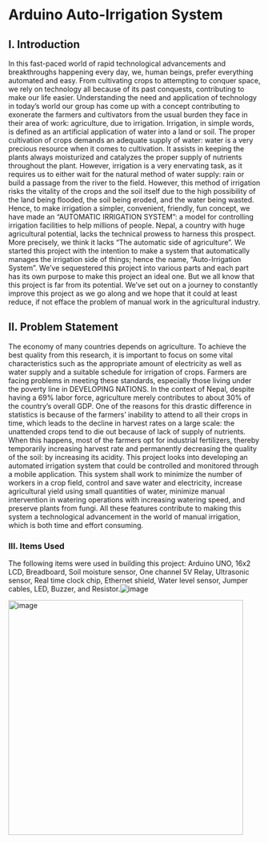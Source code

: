 # Arduino Auto-Irrigation System

## I. Introduction

In this fast-paced world of rapid technological advancements and breakthroughs happening every day, we, human beings, prefer everything automated and easy. From cultivating crops to attempting to conquer space, we rely on technology all because of its past conquests, contributing to make our life easier.
Understanding the need and application of technology in today’s world our group has come up with a concept contributing to exonerate the farmers and cultivators from the usual burden they face in their area of work: agriculture, due to irrigation.  Irrigation, in simple words, is defined as an artificial application of water into a land or soil. The proper cultivation of crops demands an adequate supply of water: water is a very precious resource when it comes to cultivation. It assists in keeping the plants always moisturized and catalyzes the proper supply of nutrients throughout the plant. However, irrigation is a very enervating task, as it requires us to either wait for the natural method of water supply: rain or build a passage from the river to the field. However, this method of irrigation risks the vitality of the crops and the soil itself due to the high possibility of the land being flooded, the soil being eroded, and the water being wasted. Hence, to make irrigation a simpler, convenient, friendly, fun concept, we have made an “AUTOMATIC IRRIGATION SYSTEM”: a model for controlling irrigation facilities to help millions of people.
Nepal, a country with huge agricultural potential, lacks the technical prowess to harness this prospect. More precisely, we think it lacks “The automatic side of agriculture”. We started this project with the intention to make a system that automatically manages the irrigation side of things; hence the name, “Auto-Irrigation System”. We’ve sequestered this project into various parts and each part has its own purpose to make this project an ideal one. But we all know that this project is far from its potential. We’ve set out on a journey to constantly improve this project as we go along and we hope that it could at least reduce, if not efface the problem of manual work in the agricultural industry.

## II. Problem Statement

The economy of many countries depends on agriculture. To achieve the best quality from this research, it is important to focus on some vital characteristics such as the appropriate amount of electricity as well as water supply and a suitable schedule for irrigation of crops. Farmers are facing problems in meeting these standards, especially those living under the poverty line in DEVELOPING NATIONS.
In the context of Nepal, despite having a 69% labor force, agriculture merely contributes to about 30% of the country’s overall GDP. One of the reasons for this drastic difference in statistics is because of the farmers’ inability to attend to all their crops in time, which leads to the decline in harvest rates on a large scale: the unattended crops tend to die out because of lack of supply of nutrients. When this happens, most of the farmers opt for industrial fertilizers, thereby temporarily increasing harvest rate and permanently decreasing the quality of the soil: by increasing its acidity. 
This project looks into developing an automated irrigation system that could be controlled and monitored through a mobile application. This system shall work to minimize the number of workers in a crop field, control and save water and electricity, increase agricultural yield using small quantities of water, minimize manual intervention in watering operations with increasing watering speed, and preserve plants from fungi. All these features contribute to making this system a technological advancement in the world of manual irrigation, which is both time and effort consuming. 

### III. Items Used

The following items were used in building this project: Arduino UNO, 16x2 LCD, Breadboard, Soil moisture sensor, One channel 5V Relay, Ultrasonic sensor, Real time clock chip, Ethernet shield, Water level sensor, Jumper cables, LED, Buzzer, and Resistor.![image](https://user-images.githubusercontent.com/112485986/212203552-1f096617-9e28-43a2-8433-71aba9b62b44.png)

<img width="469" alt="image" src="https://user-images.githubusercontent.com/112485986/212203564-348501f7-5e36-4a2b-8e1b-db5995e02bb7.png">

